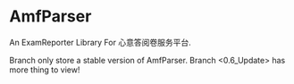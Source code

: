 # AmfParser
An ExamReporter Library For 心意答阅卷服务平台.

Branch <master> only store a stable version of AmfParser.
Branch <0.6_Update> has more thing to view!
